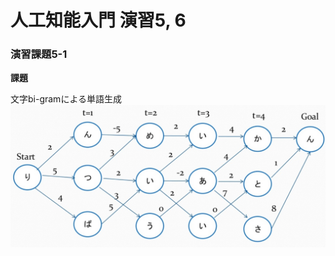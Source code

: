 # 人工知能入門 演習5, 6
### 演習課題5-1
**課題**

文字bi-gramによる単語生成
![graph](https://github.com/etsuura/AI_practice/blob/master/ex5/graph.jpg)

